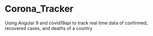 # Corona_Tracker
Using Angular 9 and covid19api to track real time data of confirmed, recovered cases, and deaths of a country
